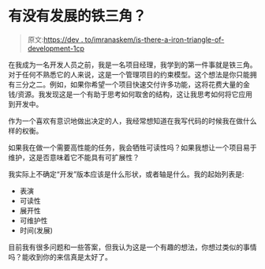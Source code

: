 # 有没有发展的铁三角？

> 原文:[https://dev . to/imranaskem/is-there-a-iron-triangle-of-development-1cp](https://dev.to/imranaskem/is-there-an-iron-triangle-of-development-1cp)

在我成为一名开发人员之前，我是一名项目经理，我学到的第一件事就是铁三角。对于任何不熟悉它的人来说，这是一个管理项目的约束模型。这个想法是你只能拥有三分之二。例如，如果你希望一个项目快速交付许多功能，这将花费大量的金钱/资源。我发现这是一个有助于思考如何取舍的结构，这让我思考如何将它应用到开发中。

作为一个喜欢有意识地做出决定的人，我经常想知道在我写代码的时候我在做什么样的权衡。

如果我在做一个需要高性能的任务，我会牺牲可读性吗？如果我想让一个项目易于维护，这是否意味着它不能具有可扩展性？

我实际上不确定“开发”版本应该是什么形状，或者轴是什么。我的起始列表是:

*   表演
*   可读性
*   展开性
*   可维护性
*   时间(发展)

目前我有很多问题和一些答案，但我认为这是一个有趣的想法，你想过类似的事情吗？能收到你的来信真是太好了。